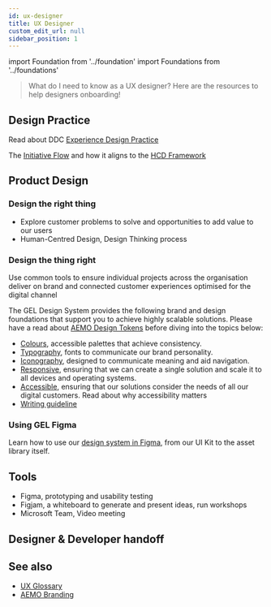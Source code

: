 ```yaml
---
id: ux-designer
title: UX Designer
custom_edit_url: null
sidebar_position: 1
---
```


import Foundation from '../foundation'
import Foundations from '../foundations'

>What do I need to know as a UX designer? Here are the resources to help designers onboarding! 

## Design Practice
Read about DDC [Experience Design Practice](https://aemocdr.atlassian.net/wiki/spaces/DDC/pages/80380105/Experience+and+Design+E+D)

The [Initiative Flow](https://aemocdr.atlassian.net/wiki/spaces/DDC/pages/528580741/Initiative+Flow) and how it aligns to the [HCD Framework](../hcd/hcd-intro)

## Product Design 

### Design the right thing
 - Explore customer problems to solve and opportunities to add value to our users
 - Human-Centred Design, Design Thinking process


### Design the thing right
Use common tools to ensure individual projects across the organisation deliver on brand and connected customer experiences optimised for the digital channel


The GEL Design System provides the following brand and design foundations that support you to achieve highly scalable solutions. Please have a read about [AEMO Design Tokens](../design-tokens/intro.md) before diving into the topics below:


- [Colours](../foundations/colours), accessible palettes that achieve consistency. 
- [Typography](../foundations/type), fonts to communicate our brand personality. 
- [Iconography](../foundations/icons), designed to communicate meaning and aid navigation. 
- [Responsive](../foundations/responsive), ensuring that we can create a single solution and scale it to all devices and operating systems.
- [Accessible](../foundations/accessibility), ensuring that our solutions consider the needs of all our digital customers. Read about why accessibility matters
- [Writing guideline](../foundations/writing)

### Using GEL Figma
Learn how to use our [design system in Figma](https://www.figma.com/file/kzLxtqv6YGL0wotiqzgEo4/GEL-UI-Doc?node-id=0%3A1&t=wWnl5yDb3WDbwvJJ-1), from our UI Kit to the asset library itself.

<Foundations>
    <Foundation name="figma" />
    <Foundation name="vue" />
    <Foundation name="figma" />
    <Foundation name="vue" />
    <Foundation name="figma" />
    <Foundation name="vue" />
</Foundations>

## Tools

- Figma, prototyping and usability testing
- Figjam, a whiteboard to generate and present ideas, run workshops
- Microsoft Team, Video meeting

## Designer & Developer handoff

## See also
 - [UX Glossary](https://aemocdr.atlassian.net/wiki/spaces/DDC/pages/1605632412/UX+terms+Glossary)
 - [AEMO Branding](../../branding/logo)